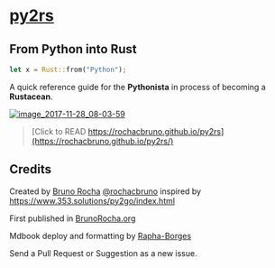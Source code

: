 # [py2rs](https://rochacbruno.github.io/py2rs/)

## From Python into Rust 

```rust
let x = Rust::from("Python");
```

A quick reference guide for the **Pythonista** in process of becoming a **Rustacean**. 


[![image_2017-11-28_08-03-59](https://user-images.githubusercontent.com/458654/33350327-50e76baa-d485-11e7-8a6e-b3dd0c337046.png)](https://rochacbruno.github.io/py2rs/)

> [Click to READ https://rochacbruno.github.io/py2rs](https://rochacbruno.github.io/py2rs/)


## Credits

Created by [Bruno Rocha](http://about.me/rochacbruno) [@rochacbruno](http://github.com/rochacbruno) inspired by https://www.353.solutions/py2go/index.html

First published in [BrunoRocha.org](http://brunorocha.org/python/py2rs-from-python-to-rust-reference-guide.html)

Mdbook deploy and formatting by [Rapha-Borges](https://github.com/Rapha-Borges) 

Send a Pull Request or Suggestion as a new issue.
